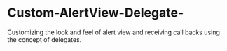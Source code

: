 # Custom-AlertView-Delegate-
Customizing the look and feel of alert view and receiving call backs using the concept of delegates. 
